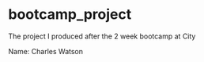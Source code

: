 # bootcamp_project
The project I produced after the 2 week bootcamp at City

Name: Charles Watson


